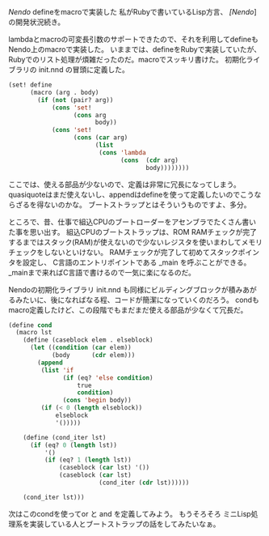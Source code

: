 *Nendo* defineをmacroで実装した
私がRubyで書いているLisp方言、 *[Nendo*]の開発状況続き。

lambdaとmacroの可変長引数のサポートできたので、それを利用してdefineもNendo上のmacroで実装した。
いままでは、defineをRubyで実装していたが、Rubyでのリスト処理が煩雑だったのだ。macroでスッキリ書けた。
初期化ライブラリの init.nnd の冒頭に定義した。
```lisp
(set! define
      (macro (arg . body)
        (if (not (pair? arg))
            (cons 'set!
                  (cons arg
                        body))
            (cons 'set!
                  (cons (car arg)
                        (list
                         (cons 'lambda
                               (cons  (cdr arg)
                                      body))))))))
```
ここでは、使える部品が少ないので、定義は非常に冗長になってしまう。
quasiquoteはまだ使えないし、appendはdefineを使って定義したいのでこうならざるを得ないのかな。
ブートストラップとはそういうものですよ、多分。

ところで、昔、仕事で組込CPUのブートローダーをアセンブラでたくさん書いた事を思い出す。
組込CPUのブートストラップは、ROM RAMチェックが完了するまではスタック(RAM)が使えないので少ないレジスタを使いまわしてメモリチェックをしないといけない。
RAMチェックが完了して初めてスタックポインタを設定し、 C言語のエントリポイントである _main を呼ぶことができる。
_mainまで来ればC言語で書けるので一気に楽になるのだ。

Nendoの初期化ライブラリ init.nnd も同様にビルディングブロックが積みあがるみたいに、後になればなる程、コードが簡潔になっていくのだろう。
condもmacro定義したけど、この段階でもまだまだ使える部品が少なくて冗長だ。
```lisp
(define cond
  (macro lst
    (define (caseblock elem . elseblock)
      (let ((condition (car elem))
            (body      (cdr elem)))
        (append
         (list 'if
               (if (eq? 'else condition)
                   true
                   condition)
               (cons 'begin body))
         (if (< 0 (length elseblock))
             elseblock
             '()))))

    (define (cond_iter lst)
      (if (eq? 0 (length lst))
          '()
          (if (eq? 1 (length lst))
              (caseblock (car lst) '())
              (caseblock (car lst)
                         (cond_iter (cdr lst))))))

    (cond_iter lst)))
```

次はこのcondを使ってor と and を定義してみよう。
もうそろそろ ミニLisp処理系を実装している人とブートストラップの話をしてみたいなぁ。
